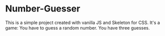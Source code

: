 # Number-Guesser
This is a simple project created with vanilla JS and Skeleton for CSS. 
It's a game: You have to guess a random number. You have three guesses.
